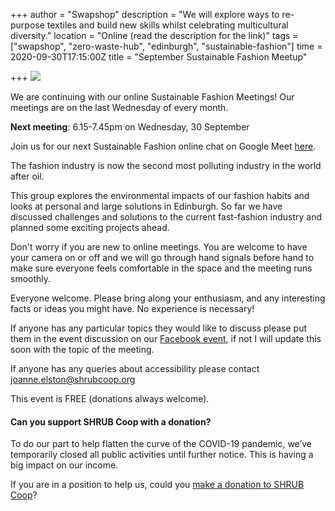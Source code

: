+++
author = "Swapshop"
description = "We will explore ways to re-purpose textiles and build new skills whilst celebrating multicultural diversity."
location = "Online (read the description for the link)"
tags = ["swapshop", "zero-waste-hub", "edinburgh", "sustainable-fashion"]
time = 2020-09-30T17:15:00Z
title = "September Sustainable Fashion Meetup"

+++
![](https://res.cloudinary.com/shrub-co-op/image/upload/v1599684697/shrubcoop.org/media/118938091_4956661494359431_2059604287732610774_o_zaqr8i.jpg)

We are continuing with our online Sustainable Fashion Meetings! Our meetings are on the last Wednesday of every month.

**Next meeting**: 6.15-7.45pm on Wednesday, 30 September

Join us for our next Sustainable Fashion online chat on Google Meet [here](meet.google.com/dqd-gtod-udd  "Google Meet link").

The fashion industry is now the second most polluting industry in the world after oil.

This group explores the environmental impacts of our fashion habits and looks at personal and large solutions in Edinburgh.  So far we have discussed challenges and solutions to the current fast-fashion industry and planned some exciting projects ahead.

Don't worry if you are new to online meetings. You are welcome to have your camera on or off and we will go through hand signals before hand to make sure everyone feels comfortable in the space and the meeting runs smoothly.

Everyone welcome. Please bring along your enthusiasm, and any interesting facts or ideas you might have. No experience is necessary!

If anyone has any particular topics they would like to discuss please put them in the event discussion on our [Facebook event](https://www.facebook.com/events/2700281730218655/?active_tab=about "sustainable fashion meetup"), if not I will update this soon with the topic of the meeting.

If anyone has any queries about accessibility please contact joanne.elston@shrubcoop.org

This event is FREE (donations always welcome).

#### Can you support SHRUB Coop with a donation?

To do our part to help flatten the curve of the COVID-19 pandemic, we’ve temporarily closed all public activities until further notice. This is having a big impact on our income.

If you are in a position to help us, could you [make a donation to SHRUB Coop](https://www.shrubcoop.org/donate/)?